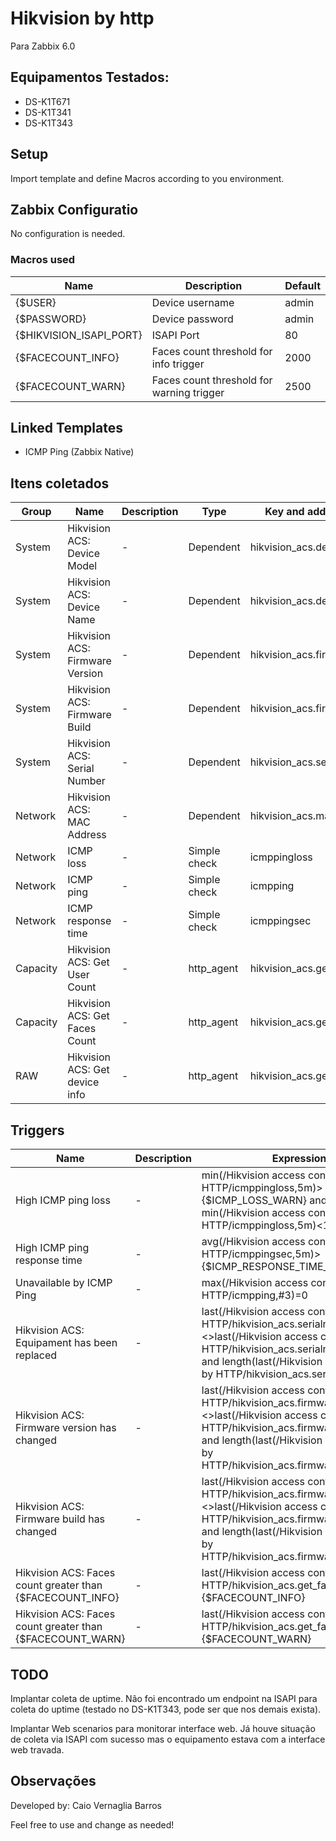 # Hikvision by http

Para Zabbix 6.0

## Equipamentos Testados:
* DS-K1T671
* DS-K1T341
* DS-K1T343

## Setup
Import template and define Macros according to you environment.

## Zabbix Configuratio
No configuration is needed.
### Macros used
|Name|Description|Default|
|----|-----------|-------|
|{$USER}|Device username|admin|
|{$PASSWORD}|Device password|admin|
|{$HIKVISION_ISAPI_PORT}|ISAPI Port|80|
|{$FACECOUNT_INFO}|Faces count threshold for info trigger|2000|
|{$FACECOUNT_WARN}|Faces count threshold for warning trigger|2500|

## Linked Templates
* ICMP Ping (Zabbix Native)

## Itens coletados
|Group|Name|Description|Type|Key and additional info|
|-----|----|-----------|----|-----------------------|
|System|Hikvision ACS: Device Model|-|Dependent|hikvision_acs.deviceModel|
|System|Hikvision ACS: Device Name|-|Dependent|hikvision_acs.deviceName|
|System|Hikvision ACS: Firmware Version|-|Dependent|hikvision_acs.firmwareversion|
|System|Hikvision ACS: Firmware Build|-|Dependent|hikvision_acs.firmwarebuild|
|System|Hikvision ACS: Serial Number|-|Dependent|hikvision_acs.serialnumber|
|Network|Hikvision ACS: MAC Address|-|Dependent|hikvision_acs.mac|
|Network|ICMP loss|-|Simple check|icmppingloss|
|Network|ICMP ping|-|Simple check|icmpping|
|Network|ICMP response time|-|Simple check|icmppingsec|
|Capacity|Hikvision ACS: Get User Count|-|http_agent|hikvision_acs.get_usercount|
|Capacity|Hikvision ACS: Get Faces Count|-|http_agent|hikvision_acs.get_facecount|
|RAW|Hikvision ACS: Get device info|-|http_agent|hikvision_acs.get_info|

## Triggers
|Name|Description|Expression|
|----|-----------|----------|
|High ICMP ping loss|-|min(/Hikvision access controll by HTTP/icmppingloss,5m)>{$ICMP_LOSS_WARN} and min(/Hikvision access controll by HTTP/icmppingloss,5m)<100|
|High ICMP ping response time|-|avg(/Hikvision access controll by HTTP/icmppingsec,5m)>{$ICMP_RESPONSE_TIME_WARN}|
|Unavailable by ICMP Ping|-|max(/Hikvision access controll by HTTP/icmpping,#3)=0|
|Hikvision ACS: Equipament has been replaced|-|last(/Hikvision access controll by HTTP/hikvision_acs.serialnumber,#1)<>last(/Hikvision access controll by HTTP/hikvision_acs.serialnumber,#2) and length(last(/Hikvision access controll by HTTP/hikvision_acs.serialnumber))>0|
|Hikvision ACS: Firmware version has changed|-|last(/Hikvision access controll by HTTP/hikvision_acs.firmwareversion,#1)<>last(/Hikvision access controll by HTTP/hikvision_acs.firmwareversion,#2) and length(last(/Hikvision access controll by HTTP/hikvision_acs.firmwareversion))>0|
|Hikvision ACS: Firmware build has changed|-|last(/Hikvision access controll by HTTP/hikvision_acs.firmwarebuild,#1)<>last(/Hikvision access controll by HTTP/hikvision_acs.firmwarebuild,#2) and length(last(/Hikvision access controll by HTTP/hikvision_acs.firmwarebuild))>0|
|Hikvision ACS: Faces count greater than {$FACECOUNT_INFO}|-|last(/Hikvision access controll by HTTP/hikvision_acs.get_facecount,#1)>={$FACECOUNT_INFO}|
|Hikvision ACS: Faces count greater than {$FACECOUNT_WARN}|-|last(/Hikvision access controll by HTTP/hikvision_acs.get_facecount,#1)>={$FACECOUNT_WARN}|


## TODO
Implantar coleta de uptime. Não foi encontrado um endpoint na ISAPI para coleta do uptime (testado no DS-K1T343, pode ser que nos demais exista).

Implantar Web scenarios para monitorar interface web. Já houve situação de coleta via ISAPI com sucesso mas o equipamento estava com a interface web travada.

## Observações
Developed by: Caio Vernaglia Barros

Feel free to use and change as needed!